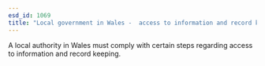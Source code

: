 ```yaml
---
esd_id: 1069
title: "Local government in Wales -  access to information and record keeping"
---
```


A local authority in Wales must comply with certain steps regarding access to information and record keeping.

